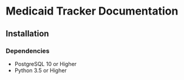 # Medicaid Tracker Documentation
## Installation
### Dependencies
* PostgreSQL 10 or Higher
* Python 3.5 or Higher
